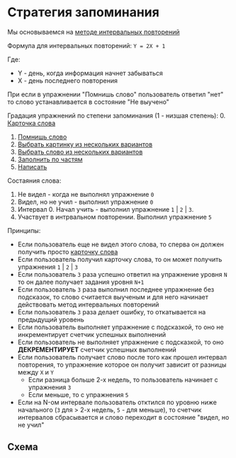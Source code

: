 # Стратегия запоминания

Мы основываемся на [методе интервальных повторений](https://ru.wikipedia.org/wiki/Интервальные_повторения)

Формула для интервальных повторений: `Y = 2X + 1`

Где:
- Y - день, когда информация начнет забываться
- X - день последнего повторения

При если в упражнении "Помнишь слово" пользователь ответил "нет" то слово устанавливается в состояние "Не выучено"

Градация упражнений по степени запоминания (1 - низшая степень):
0. [Карточка слова](./ExcerciseTypes/JustWord.md)
1. [Помнишь слово](./ExcerciseTypes/DoYouRemember.md)
2. [Выбрать картинку из нескольких вариантов](./ExcerciseTypes/ChooseOneFrom.md)
3. [Выбрать слово из нескольких вариантов](./ExcerciseTypes/ChooseOneFrom.md)
4. [Заполнить по частям](./ExcerciseTypes/WriteOneByOne.md)
5. [Написать](./ExcerciseTypes/Write.md)

Состаяния слова:
1. Не видел  - когда не выполнял упражнение `0`
2. Видел, но не учил - выполнил упражнение  `0`
3. Интервал 0. Начал учить - выполнил упражнение `1` | `2` | `3`.
4. Участвует в интрвальном повторении. Выполнил упражнение `5`

Принципы:
- Если пользователь еще не видел этого слова, то сперва он должен получить просто [карточку слова](./ExcerciseTypes/JustWord.md)
- Если пользователь получил карточку слова, то он может получить упражнения `1` | `2` | `3`
- Если пользователь `3` раза успешно ответил на упражнение уровня `N` то он далее получает задания уровня `N+1`
- Если пользователь `3` раза выполнил последнее упражнение без подсказок, то слово считается выученым и для него начинает действовать метод интервальных повторений
- Если пользователь `3` раза делает ошибку, то откатывается на предыдущий уровень
- Если пользователь выполняет упражнение с подсказкой, то оно не инкрементирует счетчик успешных выполнений
- Если пользователь не выполняет упражнение с подсказкой, то оно **ДЕКРЕМЕНТИРУЕТ** счетчик успешных выполнений
- Если пользователь получает слово после того как прошел интервал повторения, то упражнение которое он получит зависит от разницы между `X` и `Y`
    - Если разница больше 2-х недель, то пользователь начинает с упражнения `3`
    - Если меньше, то с упражнения `5`
- Если на N-ом интервале пользователь отктился по уровню ниже начального (`3` для > 2-х недель, `5` - для меньше), то счетчик интервалов сбрасывается и слово переходит в состояние "видел, но не учил"

## Схема

<object data="./words_memorizer_strategy_algorythm.pdf" type="application/pdf" width="100%">
</object>